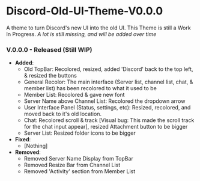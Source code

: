 # Discord-Old-UI-Theme-V0.0.0
A theme to turn Discord's new UI into the old UI. This Theme is still a Work In Progress. _A lot is still missing, and will be added over time_


### V.0.0.0 - Released (Still WIP)
- **Added**:
   - Old TopBar: Recolored, resized, added 'Discord' back to the top left, & resized the buttons
   - General Recolor: The main interface (Server list, channel list, chat, & member list) has been recolored to what it used to be
   - Member List: Recolored & gave new font
   - Server Name above Channel List: Recolored the dropdown arrow
   - User Interface Panel (Status, settings, etc): Resized, recolored, and moved back to it's old location.
   - Chat: Recolored scroll & track [Visual bug: This made the scroll track for the chat input appear], resized Attachment button to be bigger
   - Server List: Resized folder icons to be bigger
- **Fixed**:
  - [Nothing]
- **Removed**:
  - Removed Server Name Display from TopBar
  - Removed Resize Bar from Channel List
  - Removed 'Activity' section from Member List
